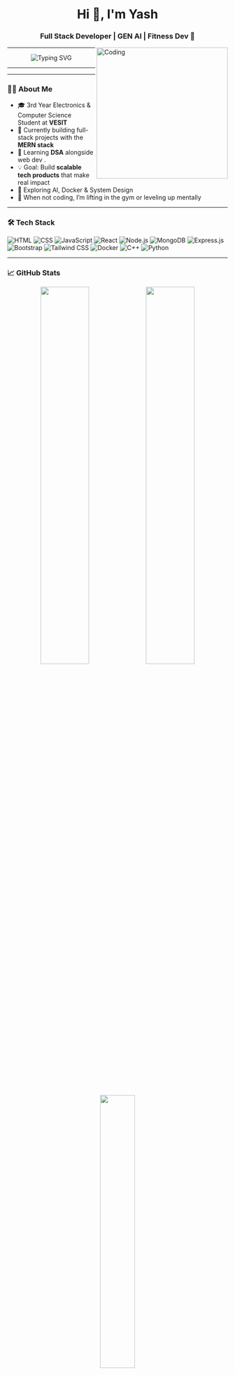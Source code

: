 <h1 align="center">Hi 👋, I'm Yash</h1>
<h3 align="center">Full Stack Developer | GEN AI | Fitness Dev 💪</h3>

<img align="right" alt="Coding" width="300" src="https://media.giphy.com/media/v1.Y2lkPTc5MGI3NjExMmJxd2pvbWJhbzN2aHRpOTV6amRiMThwa2RoZnNvdWNyNDlwN21ybiZlcD12MV9naWZzX3NlYXJjaCZjdD1n/cXblnKXr2BQOaYnTni/giphy.gif">




---
<p align="center">
  <img src="https://readme-typing-svg.herokuapp.com?font=Fira+Code&size=20&pause=1000&color=F7F7F7&center=true&vCenter=true&width=700&lines=Full+Stack+Web+Developer+%7C+JavaScript+%26+TypeScript;Building+scalable+products+with+MERN+Stack;DSA+%7C+System+Design+%7C+Docker+%7C+DevOps;Aspiring+SDE+%2F+AI+Engineer+%7C+VESIT+ECS+Student" alt="Typing SVG" />
</p>


---



---

### 👨‍💻 About Me

- 🎓 3rd Year Electronics & Computer Science Student at **VESIT**
- 🚀 Currently building full-stack projects with the **MERN stack**
- 🔁 Learning **DSA** alongside web dev .
- 💡 Goal: Build **scalable tech products** that make real impact
- 🧠 Exploring AI, Docker & System Design
- 💪 When not coding, I’m lifting in the gym or leveling up mentally

---

### 🛠️ Tech Stack

![HTML](https://img.shields.io/badge/-HTML5-E34F26?style=flat&logo=html5&logoColor=white)
![CSS](https://img.shields.io/badge/-CSS3-1572B6?style=flat&logo=css3)
![JavaScript](https://img.shields.io/badge/-JavaScript-black?style=flat&logo=javascript)
![React](https://img.shields.io/badge/-React-black?style=flat&logo=react)
![Node.js](https://img.shields.io/badge/-Node.js-339933?style=flat&logo=node.js)
![MongoDB](https://img.shields.io/badge/-MongoDB-47A248?style=flat&logo=mongodb)
![Express.js](https://img.shields.io/badge/-Express.js-grey?style=flat)
![Bootstrap](https://img.shields.io/badge/-Bootstrap-purple?style=flat&logo=bootstrap)
![Tailwind CSS](https://img.shields.io/badge/-Tailwind%20CSS-06B6D4?style=flat&logo=tailwind-css)
![Docker](https://img.shields.io/badge/-Docker-2496ED?style=flat&logo=docker)
![C++](https://img.shields.io/badge/-C++-00599C?style=flat&logo=c)
![Python](https://img.shields.io/badge/-Python-black?style=flat&logo=python)

---

### 📈 GitHub Stats

<p align="center">
  <img src="https://github-readme-stats.vercel.app/api?username=Yasss333&show_icons=true&theme=radical" width="47%" />
  <img src="https://github-readme-streak-stats.herokuapp.com/?user=Yasss333&theme=radical" width="47%" />
</p>

<p align="center">
  <img src="https://github-readme-stats.vercel.app/api/top-langs/?username=Yasss333&layout=compact&theme=radical" width="40%" />
</p>

---

### 🧠 Currently Learning

- 🚀 TypeScript & Docker in-depth
- 📊 Data Structures & Algorithms
- 🔬 Exploring AI Tools & Projects
- 🛠 Building mini-projects in MERN stack

---

### 📫 Connect With Me

[![LinkedIn](https://img.shields.io/badge/-LinkedIn-blue?style=flat&logo=Linkedin&logoColor=white)](www.linkedin.com/in/yash-mandhare-751166286)
[![Gmail](https://img.shields.io/badge/-Gmail-D14836?style=flat&logo=gmail&logoColor=white)](mailto:yash.m.code@gmail.com)

---

### ⚡ Fun Fact

> “Bas products banane hai, scalable aur impactful. Execution > Excuses.”

<p align="center">
  <img src="https://readme-jokes.vercel.app/api" alt="Jokes Card" />
</p>

<p align="center">
  <img src="https://komarev.com/ghpvc/?username=Yasss333&label=Profile%20views&color=0e75b6&style=flat" alt="Yasss333" />
</p>
